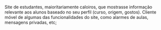 Site de estudantes, maioritariamente caloiros, que mostrasse informação relevante aos alunos baseado no seu perfil (curso, origem, gostos).
Cliente móvel de algumas das funcionalidades do site, como alarmes de aulas, mensagens privadas, etc;